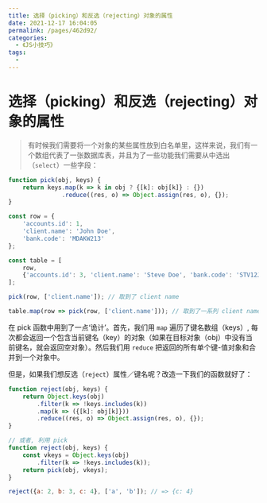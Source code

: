 ```yaml
---
title: 选择（picking）和反选（rejecting）对象的属性
date: 2021-12-17 16:04:05
permalink: /pages/462d92/
categories:
  - 《JS小技巧》
tags:
  - 
---
```



# 选择（picking）和反选（rejecting）对象的属性



> 有时候我们需要将一个对象的某些属性放到白名单里，这样来说，我们有一个数组代表了一张数据库表，并且为了一些功能我们需要从中选出（`select`）一些字段：

<!-- more -->

``` javascript
function pick(obj, keys) {
    return keys.map(k => k in obj ? {[k]: obj[k]} : {})
               .reduce((res, o) => Object.assign(res, o), {});
}

const row = {
    'accounts.id': 1,
    'client.name': 'John Doe',
    'bank.code': 'MDAKW213'
};

const table = [
    row,
    {'accounts.id': 3, 'client.name': 'Steve Doe', 'bank.code': 'STV12JB'}
];

pick(row, ['client.name']); // 取到了 client name

table.map(row => pick(row, ['client.name'])); // 取到了一系列 client name
```

在 pick 函数中用到了一点‘诡计’。首先，我们用 `map` 遍历了键名数组（keys）, 每次都会返回一个包含当前键名（key）的对象（如果在目标对象（obj）中没有当前键名，就会返回空对象）。然后我们用 `reduce` 把返回的所有单个键-值对象和合并到一个对象中。

但是，如果我们想反选（`reject`）属性／键名呢？改造一下我们的函数就好了：

``` javascript
function reject(obj, keys) {
    return Object.keys(obj)
        .filter(k => !keys.includes(k))
        .map(k => ({[k]: obj[k]}))
        .reduce((res, o) => Object.assign(res, o), {});
}

// 或者, 利用 pick
function reject(obj, keys) {
    const vkeys = Object.keys(obj)
        .filter(k => !keys.includes(k));
    return pick(obj, vkeys);
}

reject({a: 2, b: 3, c: 4}, ['a', 'b']); // => {c: 4}
```